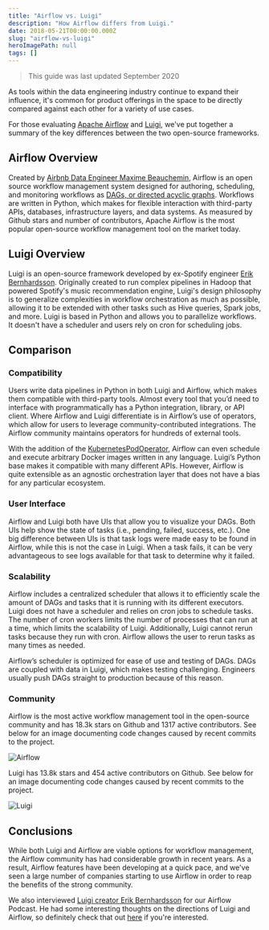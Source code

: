 ```yaml
---
title: "Airflow vs. Luigi"
description: "How Airflow differs from Luigi."
date: 2018-05-21T00:00:00.000Z
slug: "airflow-vs-luigi"
heroImagePath: null
tags: []
---
```


> This guide was last updated September 2020

As tools within the data engineering industry continue to expand their influence, it's common for product offerings in the space to be directly compared against each other for a variety of use cases.

For those evaluating [Apache Airflow](https://airflow.apache.org/) and [Luigi](https://github.com/spotify/luigi), we've put together a summary of the key differences between the two open-source frameworks.

## Airflow Overview

Created by [Airbnb Data Engineer Maxime Beauchemin](https://www.linkedin.com/in/maximebeauchemin), Airflow is an open source workflow management system designed for authoring, scheduling, and monitoring workflows as [DAGs, or directed acyclic graphs](https://www.astronomer.io/guides/dags/). Workflows are written in Python, which makes for flexible interaction with third-party APIs, databases, infrastructure layers, and data systems. As measured by Github stars and number of contributors, Apache Airflow is the most popular open-source workflow management tool on the market today.


## Luigi Overview

Luigi is an open-source framework developed by ex-Spotify engineer [Erik Bernhardsson](https://erikbern.com/). Originally created to run complex pipelines in Hadoop that powered Spotify's music recommendation engine, Luigi's design philosophy is to generalize complexities in workflow orchestration as much as possible, allowing it to be extended with other tasks such as Hive queries, Spark jobs, and more. Luigi is based in Python and allows you to parallelize workflows. It doesn't have a scheduler and users rely on cron for scheduling jobs.


## Comparison

### Compatibility

Users write data pipelines in Python in both Luigi and Airflow, which makes them compatible with third-party tools. Almost every tool that you’d need to interface with programmatically has a Python integration, library, or API client. Where Airflow and Luigi differentiate is in Airflow’s use of operators, which allow for users to leverage community-contributed integrations. The Airflow community maintains operators for hundreds of external tools.

With the addition of the [KubernetesPodOperator](https://airflow.readthedocs.io/en/latest/howto/operator/kubernetes.html), Airflow can even schedule and execute arbitrary Docker images written in any language. Luigi’s Python base makes it compatible with many different APIs. However, Airflow is quite extensible as an agnostic orchestration layer that does not have a bias for any particular ecosystem.

### User Interface 

Airflow and Luigi both have UIs that allow you to visualize your DAGs. Both UIs help show the state of tasks (i.e., pending, failed, success, etc.). One big difference between UIs is that task logs were made easy to be found in Airflow, while this is not the case in Luigi. When a task fails, it can be very advantageous to see logs available for that task to determine why it failed.

### Scalability 

Airflow includes a centralized scheduler that allows it to efficiently scale the amount of DAGs and tasks that it is running with its different executors. Luigi does not have a scheduler and relies on cron jobs to schedule tasks. The number of cron workers limits the number of processes that can run at a time, which limits the scalability of Luigi. Additionally, Luigi cannot rerun tasks because they run with cron. Airflow allows the user to rerun tasks as many times as needed.

Airflow’s scheduler is optimized for ease of use and testing of DAGs. DAGs are coupled with data in Luigi, which makes testing challenging. Engineers usually push DAGs straight to production because of this reason.

### Community

Airflow is the most active workflow management tool in the open-source community and has 18.3k stars on Github and 1317 active contributors. See below for an image documenting code changes caused by recent commits to the project.

![Airflow](https://s3.amazonaws.com/astronomer-cdn/website/img/guides/Screen+Shot+2018-10-12+at+10.36.27+AM.png)


Luigi has 13.8k stars and 454 active contributors on Github. See below for an image documenting code changes caused by recent commits to the project.

![Luigi](https://s3.amazonaws.com/astronomer-cdn/website/img/guides/Screen+Shot+2018-10-12+at+10.36.19+AM.png)


## Conclusions

While both Luigi and Airflow are viable options for workflow management, the Airflow community has had considerable growth in recent years. As a result, Airflow features have been developing at a quick pace, and we've seen a large number of companies starting to use Airflow in order to reap the benefits of the strong community.

We also interviewed [Luigi creator Erik Bernhardsson](https://twitter.com/fulhack?ref_src=twsrc%5Egoogle%7Ctwcamp%5Eserp%7Ctwgr%5Eauthor) for our Airflow Podcast. He had some interesting thoughts on the directions of Luigi and Airflow, so definitely check that out [here](https://soundcloud.com/the-airflow-podcast/episode-4-competitors) if you're interested.
